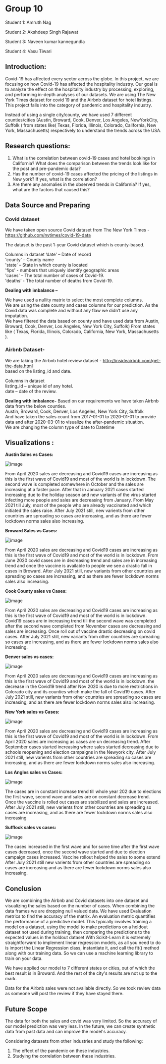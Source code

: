 # Group 10

Student 1: Amruth Nag

Student 2: Akshdeep Singh Rajawat

Student 3: Naveen kumar kannegundla

Student 4: Vasu Tiwari
 
## Introduction:

Covid-19 has affected every sector across the globe. In this project, we are focusing on how
Covid-19 has affected the hospitality industry.  Our goal is to analyze the effect on the
hospitality industry by processing, exploring, and performing in-depth analyses
of our datasets.
We are using The New York Times dataset for covid 19 and the Airbnb dataset for hotel listings. This project falls into the category of pandemic and hospitality industry.  

Instead of using a single city/county, we have used 7 different counties/cities (Austin, Broward, Cook, Denver, Los Angeles, NewYorkCity, Suffolk ) from states like( Texas, Florida, Illinois, Colorado, California, New York, Massachusetts) respectively to understand the trends across the USA.
 
## Research questions:

1. What is the correlation between covid-19 cases and hotel bookings in California? What does the comparison between the trends look like for the post and pre-pandemic data?
2. Has the number of covid-19 cases affected the pricing of the listings in New york? If yes, what is the correlation?
3. Are there any anomalies in the observed trends in California? If yes, what are the factors that caused this?
 

## Data Source and Preparing

### Covid dataset 

We have taken open source Covid dataset from The New York Times - https://github.com/nytimes/covid-19-data

The dataset is the past 1-year Covid dataset which is county-based.

Columns in dataset
‘date' – Date of record  
'county' – County name  
'state' – State in which county is located  
'fips' - numbers that uniquely identify geographic areas  
'cases' – The total number of cases of Covid-19.  
'deaths’ - The total number of deaths from Covid-19.  

**Dealing with imbalance –**  

We have used a nullity matrix to select the most complete columns.  
We are using the date county and cases columns for our prediction. As the Covid data was complete and without any flaw we didn’t use any imputation.  
We have filtered the data based on county and have used data from Austin, Broward, Cook, Denver, Los Angeles, New York City, Suffolk) From states like ( Texas, Florida, Illinois, Colorado, California, New York, Massachusetts ).  

### Airbnb Dataset-

We are taking the Airbnb hotel review dataset - http://insideairbnb.com/get-the-data.html  
based on the listing_id and date.  

Columns in dataset  
listing_id – unique id of any hotel.  
date – date of the review.  

**Dealing with imbalance-**
Based on our requirements we have taken Airbnb data from the below counties.  
Austin, Broward, Cook, Denver, Los Angeles, New York City, Suffolk  
And have taken the sales count from 2017-01-01 to 2020-01-01 to provide data and after 2020-03-01 to visualize the after-pandemic situation.  
We are changing the column type of date to Datetime

## Visualizations :

**Austin Sales vs Cases:**

![image](https://user-images.githubusercontent.com/91858789/141694218-d9d51fb3-9174-4bac-babd-8b290ec12a30.png)

From April 2020 sales are decreasing and Covid19 cases are increasing as this is the first wave of Covid19 and most of the world is in lockdown.
The second wave is completed somewhere in October and the sales are increasing at a faster pace. After that in January 2021 cases started increasing due to the holiday season and new variants of the virus started infecting more people and sales are decreasing from January.
From May 2021 till July, most of the people who are already vaccinated and which initiated the sales raise. After July 2021 still, new varients from other countries are spreading so cases are increasing, and as there are fewer lockdown norms sales also increasing.





**Broward Sales vs Cases:**

![image](https://user-images.githubusercontent.com/91858789/141694273-f74684c3-47ab-4c67-a548-62fa4b0134b9.png)


From April 2020 sales are decreasing and Covid19 cases are increasing as this is the first wave of Covid19 and most of the world is in lockdown.
From June 2020  covid cases are in decreasing trend and sales are in increasing trend and once the vaccine is available to people we see a drastic fall in cases in Broward.
After July 2021 still, new variants from other countries are spreading so cases are increasing, and as there are fewer lockdown norms sales also increasing.


**Cook County sales vs Cases:**

![image](https://user-images.githubusercontent.com/91858789/141694292-4c84cdc6-2d46-4def-a570-0130b40b8556.png)

From April 2020 sales are decreasing and Covid19 cases are increasing as this is the first wave of Covid19 and most of the world is in lockdown.
Covid19 cases are in increasing trend till the second wave was completed after the second wave completed from November cases are decreasing and sales are increasing. Once roll out of vaccine drastic decreasing on covid cases.
After July 2021 still, new variants from other countries are spreading so cases are increasing, and as there are fewer lockdown norms sales also increasing.

**Denver sales vs cases:**

![image](https://user-images.githubusercontent.com/91858789/141694325-09dab57a-2c9c-4623-9fbc-f1716cea52f4.png)

From April 2020 sales are decreasing and Covid19 cases are increasing as this is the first wave of Covid19 and most of the world is in lockdown.
the decrease in the Covid19 trend after Nov 2020 is due to more restrictions in Colorado city and its counties which make the fall of Covid19 cases.
After July 2021 still, new variants from other countries are spreading so cases are increasing, and as there are fewer lockdown norms sales also increasing.

**New York  sales vs Cases:**

![image](https://user-images.githubusercontent.com/91858789/141694344-80452f23-5ead-48e6-a8f9-01e96a6ebe48.png)


From April 2020 sales are decreasing and Covid19 cases are increasing as this is the first wave of Covid19 and most of the world is in lockdown. From April 2020 sales are increasing as cases are un decreasing trend. After September cases started increasing where sales started decreasing due to schools reopening and election campaigns in the Newyork city.
After July 2021 still, new varients from other countries are spreading so cases are increasing, and as there are fewer lockdown norms sales also increasing.


**Los Angles sales vs Cases:**

![image](https://user-images.githubusercontent.com/91858789/141694365-ca759032-2676-4d28-9d00-4dacdc702023.png)


The cases are in constant increase trend till whole year 202 due to elections the first wave, second wave and sales are on constant decrease trend. Once the vaccine is rolled out cases are stabilized and sales are increased. After July 2021 still, new varients from other countries are spreading so cases are increasing, and as there are fewer lockdown norms sales also increasing


**Sufflock sales vs cases:**

![image](https://user-images.githubusercontent.com/91858789/141694379-52b319dc-e433-41c7-af63-02a3205b94bb.png)


The cases increased in the first wave and for some time after the first wave cases decreased, once the second wave started and due to election campaign cases increased. Vaccine rollout helped the sales to some extend After July 2021 still new varients from other countries are spreading so cases are increasing and as there are fewer lockdown norms sales also increasing.

## Conclusion

We are combining the Airbnb and Covid datasets into one dataset and visualizing the sales based on the number of cases. When combining the data frames we are dropping null valued data.
We have used Evaluation metrics to find the accuracy of the matrix. An evaluation metric quantifies the performance of a predictive model. This typically involves training a model on a dataset, using the model to make predictions on a holdout dataset not used during training, then comparing the predictions to the expected values in the holdout dataset
With Scikit-Learn it is extremely straightforward to implement linear regression models, as all you need to do is import the Linear Regression class, instantiate it, and call the fit() method along with our training data. So we can use a machine learning library to train on your data.

We have applied our model to 7 different states or cities, out of which the best result is in Broward. And the rest of the city's results are not up to the mark.

Data for the Airbnb sales were not available directly. So we took review data as someone will post the review if they have stayed there.


## Future Scope

The data for both the sales and covid was very limited. So the accuracy of our model prediction was very less. In the future, we can create synthetic data from past data and can improve the model's accuracy.

Considering datasets from other industries and study the following:

1. The effect of the pandemic on these industries.
2. Studying the correlation between these industries.
